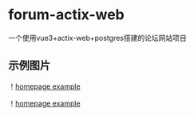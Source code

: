 # forum-actix-web

一个使用vue3+actix-web+postgres搭建的论坛网站项目

## 示例图片

！[homepage example](https://github.com/Remby/forum-actix-web/blob/main/readme/home1.png)

！[homepage example](https://github.com/Remby/forum-actix-web/blob/main/readme/home2.png)
